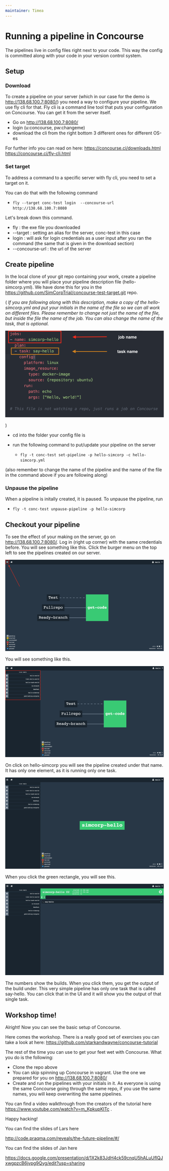 ```yaml
---
maintainer: Timea
---
```


# Running a pipeline in Concourse


The pipelines live in config files right next to your code. This way the config is committed along with your code in your version control system.

## Setup

### Download
To create a pipeline on your server (which in our case for the demo is http://138.68.100.7:8080/) you need a way to configure your pipeline. We use fly cli for that. Fly cli is a command line tool that puts your configuration on Concourse. You can get it from the server itself.
- Go on http://138.68.100.7:8080/
- login (u:concourse, pw:changeme)
- download the cli from the right bottom 3 different ones for different OS-es

For further info you can read on here: https://concourse.ci/downloads.html
https://concourse.ci/fly-cli.html

### Set target

To address a command to a specific server with fly cli, you need to set a target on it.

You can do that with the following command

- `fly --target conc-test login  --concourse-url http://138.68.100.7:8080`

Let's break down this command.

- fly : the exe file you downloaded
- --target : setting an alias for the server, conc-test in this case
- login : will ask for login credentials as a user input after you ran the command (the same that is given in the download section)
- --concourse-url : the url of the server

## Create pipeline

In the local clone of your git repo containing your work, create a pipeline folder where you will place your pipeline description file (hello-simcorp.yml). We have done this for you in the https://github.com/SimCorpTrial/concourse-test-target.git repo.

(
  _If you are following along with this description, make a copy of the hello-simcorp.yml and put your initials in the name of the file so we can all work on different files. Please remember to change not just the name of the file, but inside the file the name of the job. You can also change the name of the task, that is optional._

![job-config](images/job-config.png)

)




- cd into the folder your config file is
- run the following command to put/update your pipeline on the server

  - `fly -t conc-test set-pipeline -p hello-simcorp -c hello-simcorp.yml`

(also remember to change the name of the pipeline and the name of the file in the command above if you are following along)

### Unpause the pipeline

When a pipeline is initally created, it is paused. To unpause the pipeline, run
  - `fly -t conc-test unpause-pipeline -p hello-simcorp`

## Checkout your pipeline

To see the effect of your making on the server, go on http://138.68.100.7:8080/. Log in (right up corner) with the same credentials before. You will see something like this. Click the burger menu on the top left to see the pipelines created on our server.

![after-login](images/after-login.png)

You will see something like this.

![pipelines](images/pipelines.png)

On click on hello-simcorp you will see the pipeline created under that name. It has only one element, as it is running only one task.

![pipelines](images/hello-simcorp.png)

When you click the green rectangle, you will see this.

![pipelines](images/somcorp-build.png)

The numbers show the builds. When you click them, you get the output of the build under. This very simple pipeline has only one task that is called say-hello. You can click that in the UI and it will show you the output of that single task.


## Workshop time!

Alright! Now you can see the basic setup of Concourse.

Here comes the workshop. There is a really good set of exercises you can take a look at here: https://github.com/starkandwayne/concourse-tutorial

The rest of the time you can use to get your feet wet with Concourse. What you do is the following:

- Clone the repo above
- You can skip spinning up Concourse in vagrant. Use the one we prepared for you on http://138.68.100.7:8080/
- Create and run the pipelines with your initials in it. As everyone is using the same Concourse going through the same repo, if you use the same names, you will keep overwriting the same pipelines.

You can find a video walkthrough from the creators of the tutorial here https://www.youtube.com/watch?v=m_KpkupKITc .

Happy hacking!


You can find the slides of Lars here

http://code.praqma.com/reveals/the-future-pipeline/#/

You can find the slides of Jan here

https://docs.google.com/presentation/d/1X2k83JdH4ck59cnqU5hALuUflQJxwgpzcB6jvpg9Qyg/edit?usp=sharing

